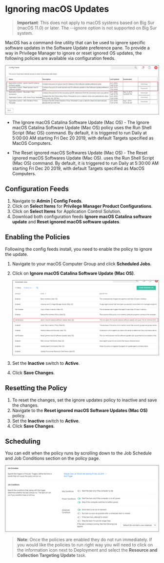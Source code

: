 [title]: # (Ignoring macOS Updates)
[tags]: # (overview)
[priority]: # (8002)
# Ignoring macOS Updates

>**Important**: This does not apply to macOS systems based on Big Sur (macOS 11.0) or later. The --ignore option is not supported on Big Sur system.

MacOS has a command-line utility that can be used to ignore specific software updates in the Software Update preference pane. To provide a way in Privilege Manager to ignore or reset ignored OS updates, the following policies are available via configuration feeds.

 ![Config feed](images/ignore/config.png)

* The Ignore macOS Catalina Software Update (Mac OS) - The Ignore macOS Catalina Software Update (Mac OS) policy uses the Run Shell Script (Mac OS) command. By default, it is triggered to run Daily at 5:00:00 AM starting Fri Dec 20 2019, with default Targets specified as MacOS Computers.

* The Reset ignored macOS Softwares Update (Mac OS) - The Reset ignored macOS Softwares Update (Mac OS). uses the Run Shell Script (Mac OS) command. By default, it is triggered to run Daily at 5:30:00 AM starting Fri Dec 20 2019, with default Targets specified as MacOS Computers.

## Configuration Feeds

1. Navigate to __Admin | Config Feeds__.
1. Click on __Select Items__ for __Privilege Manager Product Configurations__.
1. Click on __Select Items__ for Application Control Solution.
1. Download both configuration feeds __Ignore macOS Catalina software update__ and __Reset ignored macOS software updates__.

## Enabling the Policies

Following the config feeds install, you need to enable the policy to ignore the update.

1. Navigate to your macOS Computer Group and click __Scheduled Jobs__.
1. Click on __Ignore macOS Catalina Software Update (Mac OS)__.

   ![scheduled job](images/ignore/data-feed-4.png "Enable the policy")
1. Set the __Inactive__ switch to __Active__.
1. Click __Save Changes__.

## Resetting the Policy

1. To reset the changes, set the ignore updates policy to inactive and save the changes.
1. Navigate to the __Reset ignored macOS Software Updates (Mac OS)__ policy.
1. Set the __Inactive__ switch to __Active__.
1. Click __Save Changes__.

## Scheduling

You can edit when the policy runs by scrolling down to the Job Schedule and Job Conditions section on the policy page.

![schedule](images/ignore/data-feed-7.png "Job Schedule settings")

>**Note**: Once the policies are enabled they do not run immediately. If you would like the policies to run right way you will need to click on the information icon next to Deployment and select the __Resource and Collection Targeting Update__ task.
